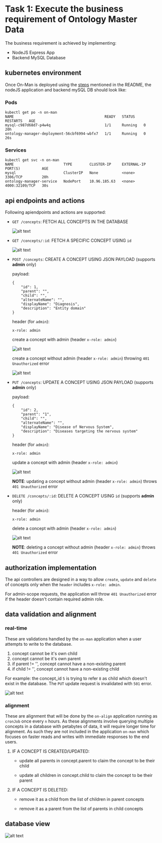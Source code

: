 # Task 1: Execute the business requirement of Ontology Master Data

The business requirement is achieved by implementing:
- NodeJS Express App
- Backend MySQL Database

## kubernetes environment

Once On-Man is deployed using the [steps](https://github.com/desourav/on-man?tab=readme-ov-file#how-to-run-on-man-in-local) mentioned in the README, the nodeJS application and backend mySQL DB should look like:

### Pods

```
kubectl get po -n on-man
NAME                                          READY   STATUS    RESTARTS   AGE
mysql-c987d68d7-p4w4q                         1/1     Running   0          20h
ontology-manager-deployment-56cbf6994-wbfx7   1/1     Running   0          26s
```

### Services

```
kubectl get svc -n on-man
NAME                       TYPE        CLUSTER-IP     EXTERNAL-IP   PORT(S)          AGE
mysql                      ClusterIP   None           <none>        3306/TCP         20h
ontology-manager-service   NodePort    10.96.185.63   <none>        4000:32109/TCP   30s
```

## api endpoints and actions

Following apiendpoints and actions are supported:
- `GET /concepts`: FETCH ALL CONCEPTS IN THE DATABASE

    ![alt text](../images-png/GET_all.png)


- `GET /concepts/:id`: FETCH A SPECIFIC CONCEPT USING `id`

    ![alt text](../images-png/GET_id.png)

- `POST /concepts`: CREATE A CONCEPT USING JSON PAYLOAD (supports **admin** only)
    
    payload:
    ```
    {
        "id": 1,
        "parent": "",
        "child": "",
        "alternateName": "",
        "displayName": "Diagnosis",
        "description": "Entity domain"
    }
    ```
    header (for `admin`):
    ```
    x-role: admin
    ```

    create a concept with admin (header `x-role: admin`)

    ![alt text](../images-png/POST_admin.png)

    create a concept without admin (header `x-role: admin`) throwing `401 Unauthorized` error

    ![alt text](../images-png/POST_non_admin.png)

- `PUT /concepts`: UPDATE A CONCEPT USING JSON PAYLOAD (supports **admin** only)
    
    payload:
    ```
    {
        "id": 2,
        "parent": "1",
        "child": "",
        "alternateName": "",
        "displayName": "Disease of Nervous System",
        "description": "Diseases targeting the nervous system"
    }
    ```
    header (for `admin`):
    ```
    x-role: admin
    ```

    update a concept with admin (header `x-role: admin`)

    ![alt text](../images-png/PUT_concept.png)

    **NOTE**: updating a concept without admin (header `x-role: admin`) throws `401 Unauthorized` error


- `DELETE /concepts/:id`: DELETE A CONCEPT USING `id` (supports **admin** only)

    header (for `admin`):
    ```
    x-role: admin
    ```

    delete a concept with admin (header `x-role: admin`)

    ![alt text](../images-png/DELETE_id.png)

    **NOTE**: deleting a concept without admin (header `x-role: admin`) throws `401 Unauthorized` error

## authorization implementation 

The api controllers are designed in a way to allow `create`, `update` and `delete` of concepts only when the `header` includes `x-role: admin`.

For admin-scope requests, the application will throw `401 Unauthorized` error if the header doesn't contain required admin role.

## data validation and alignment
### real-time 
These are validations handled by the `on-man` application when a user attempts to write to the database.

1. concept cannot be it's own child
2. concept cannot be it's own parent
3. if parent != '', concept cannot have a non-existing parent
4. if child != '', concept cannot have a non-existing child

For example: the concept_id `5` is trying to refer `8` as child which doesn't exist in the database.
The `PUT` update request is invalidated with `501` error.


![alt text](../images-png/PUT_invalid_payload.png)

### alignment
These are alignment that will be done by the `on-align` application running as `cronJob` once every `n` hours. As these alignments involve querying multiple concepts in a database with petabytes of data, it will require longer time for alignment. As such they are not included in the application `on-man` which focuses on faster reads and writes with immediate responses to the end users.

1. IF A CONCEPT IS CREATED/UPDATED: 

    - update all parents in concept.parent to claim the concept to be their child

    - update all children in concept.child to claim the concept to be their parent

2. IF A CONCEPT IS DELETED:

    - remove it as a child from the list of children in parent concepts

    - remove it as a parent from the list of parents in child concepts


## database view

![alt text](../images-png/database.png)